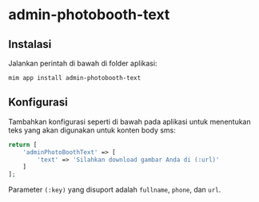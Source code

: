 # admin-photobooth-text

## Instalasi

Jalankan perintah di bawah di folder aplikasi:

```
mim app install admin-photobooth-text
```
## Konfigurasi

Tambahkan konfigurasi seperti di bawah pada aplikasi untuk
menentukan teks yang akan digunakan untuk konten body sms:

```php
return [
    'adminPhotoBoothText' => [
        'text' => 'Silahkan download gambar Anda di (:url)'
    ]
];
```

Parameter `(:key)` yang disuport adalah `fullname`, `phone`, dan `url`.